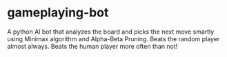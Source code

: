 # gameplaying-bot
A python AI bot that analyzes the board and picks the next move smartly using Minimax algorithm and Alpha-Beta Pruning. Beats the random player almost always. Beats the human player more often than not!
